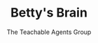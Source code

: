 ---
layout: leaf-node
title: "Betty's Brain"
title-url: "http://www.teachableagents.org/research/bettysbrain.php"
author: "The Teachable Agents Group"
groups: technologies
categories: [simulation-based-learning,intelligent-tutoring-systems]
topics: ongoing-projects
summary: >
    This is the landing page for Betty's Brain, a project of Vanderbilt University's
    Teachable Agents Group.  This is an intelligent tutoring program where students
    learn by teaching the agent.
cite: >
    The Teachable Agents Group. Betty's Brain. Vanderbilt University. Retrieved April 17, 2017: http://www.teachableagents.org/research/bettysbrain.php
pub-date: 2017-04-17
added-date: 2017-04-17
resource-type: external-page
---